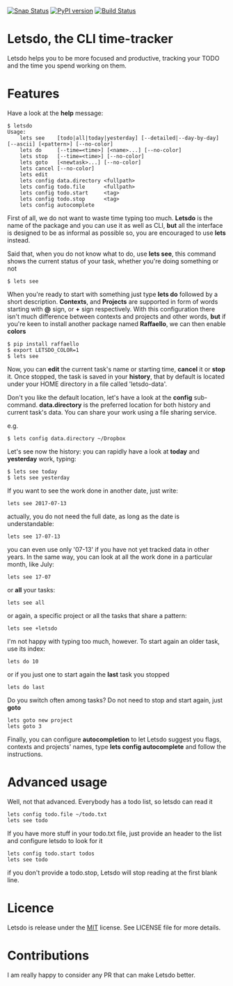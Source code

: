 [![Snap Status](https://build.snapcraft.io/badge/clobrano/letsdo.svg)](https://build.snapcraft.io/user/clobrano/letsdo)
[![PyPI version](https://badge.fury.io/py/letsdo.svg)](https://badge.fury.io/py/letsdo)
[![Build Status](https://travis-ci.org/clobrano/letsdo.svg?branch=master)](https://travis-ci.org/clobrano/letsdo)
# Letsdo, the CLI time-tracker

Letsdo helps you to be more focused and productive, tracking your TODO and the time you spend working on them.

# Features

Have a look at the **help** message:

```
$ letsdo
Usage:
    lets see    [todo|all|today|yesterday] [--detailed|--day-by-day] [--ascii] [<pattern>] [--no-color]
    lets do     [--time=<time>] [<name>...] [--no-color]
    lets stop   [--time=<time>] [--no-color]
    lets goto   [<newtask>...] [--no-color]
    lets cancel [--no-color]
    lets edit
    lets config data.directory <fullpath>
    lets config todo.file      <fullpath>
    lets config todo.start     <tag>
    lets config todo.stop      <tag>
    lets config autocomplete
```

First of all, we do not want to waste time typing too much. **Letsdo** is the name of the package and you can use it as well as CLI, **but** all the interface is designed to be as informal as possible so, you are encouraged to use **lets** instead.

Said that, when you do not know what to do, use **lets see**, this command shows the current status of your task, whether you're doing something or not

```
$ lets see
```

When you're ready to start with something just type **lets do** followed by a short description. **Contexts**, and **Projects** are supported in form of words starting with **@** sign, or **+** sign respectively. With this configuration there isn't much difference between contexts and projects and other words, **but** if you're keen to install another package named **Raffaello**, we can then enable **colors**

```
$ pip install raffaello
$ export LETSDO_COLOR=1
$ lets see
```

Now, you can **edit** the current task's name or starting time, **cancel** it or **stop** it. Once stopped, the task is saved in your **history**, that by default is located under your HOME directory in a file called 'letsdo-data'.

Don't you like the default location, let's have a look at the **config** sub-command.
**data.directory** is the preferred location for both history and current task's data. You can share your work using a file sharing service.

e.g.

```
$ lets config data.directory ~/Dropbox
```

Let's see now the history: you can rapidly have a look at **today** and **yesterday** work, typing:

```
$ lets see today
$ lets see yesterday
```

If you want to see the work done in another date, just write:

```
lets see 2017-07-13
```

actually, you do not need the full date, as long as the date is understandable:

```
lets see 17-07-13
```

you can even use only '07-13' if you have not yet tracked data in other years.
In the same way, you can look at all the work done in a particular month, like July:

```
lets see 17-07
```

or **all** your tasks:

```
lets see all
```

or again, a specific project or all the tasks that share a pattern:

```
lets see +letsdo
```

I'm not happy with typing too much, however. To start again an older task, use its index:

```
lets do 10
```

or if you just one to start again the **last** task you stopped

```
lets do last
```

Do you switch often among tasks? Do not need to stop and start again, just **goto**

```
lets goto new project
lets goto 3
```

Finally, you can configure **autocompletion** to let Letsdo suggest you flags, contexts and projects' names, type **lets config autocomplete** and follow the instructions.

# Advanced usage

Well, not that advanced. Everybody has a todo list, so letsdo can read it

```
lets config todo.file ~/todo.txt
lets see todo
```

If you have more stuff in your todo.txt file, just provide an header to the list and configure letsdo to look for it

```
lets config todo.start todos
lets see todo
```

if you don't provide a todo.stop, Letsdo will stop reading at the first blank line.

# Licence
Letsdo is release under the [MIT](https://opensource.org/licenses/MIT) license. See LICENSE file for more details.


# Contributions
I am really happy to consider any PR that can make Letsdo better.
